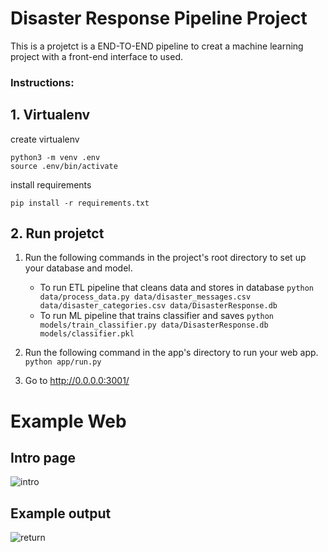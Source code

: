 # Disaster Response Pipeline Project

This is a projetct is a END-TO-END pipeline to creat a machine learning project
with a front-end interface to used.



### Instructions:

## 1. Virtualenv

create virtualenv
```
python3 -m venv .env
source .env/bin/activate
```

install requirements

```
pip install -r requirements.txt
```


## 2. Run projetct

1. Run the following commands in the project's root directory to set up your database and model.

    - To run ETL pipeline that cleans data and stores in database
        `python data/process_data.py data/disaster_messages.csv data/disaster_categories.csv data/DisasterResponse.db`
    - To run ML pipeline that trains classifier and saves
        `python models/train_classifier.py data/DisasterResponse.db models/classifier.pkl`

2. Run the following command in the app's directory to run your web app.
    `python app/run.py`

3. Go to http://0.0.0.0:3001/

# Example Web

## Intro page

![intro](./image/intro.png)

## Example output

![return](./image/pesquisa.png)
